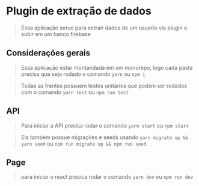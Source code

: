 # Plugin de extração de dados

> Essa aplicação serve para extrair dados de um usuario via plugin e subir em um banco firebase

## Considerações gerais

> Essa aplicação estar montandada em um monorepo, logo cada pasta precisa que seja rodado o comando `yarn` ou `npm i`

> Todas as frentes possuem testes unitários que podem ser rodados com o comando `yarn test` ou `npm run test`

## API

> Para iniciar a API precisa rodar o comando `yarn start` ou `npm start`

> Ela também possue migrações e seeds usando `yarn migrate up && yarn seed` ou `npm run migrate up && npm run seed`

## Page

> para iniciar o react presica rodar o comando `yarn dev` ou `npm run dev`
